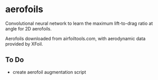 # aerofoils

Convolutional neural network to learn the maximum lift-to-drag ratio at angle for 2D aerofoils. 

Aerofoils downloaded from airfoiltools.com, with aerodynamic data provided by XFoil.

## To Do
- create aerofoil augmentation script
